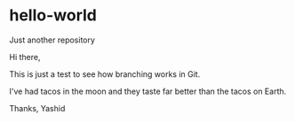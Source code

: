 # hello-world
Just another repository

Hi there,

This is just a test to see how branching works in Git.

I've had tacos in the moon and they taste far better than the tacos on Earth.

Thanks,
Yashid
